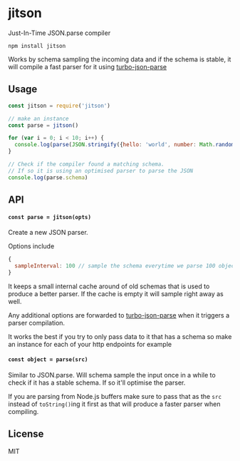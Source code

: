 # jitson

Just-In-Time JSON.parse compiler

```
npm install jitson
```

Works by schema sampling the incoming data and if the schema is stable, it
will compile a fast parser for it using [turbo-json-parse](https://github.com/mafintosh/turbo-json-parse)

## Usage

``` js
const jitson = require('jitson')

// make an instance
const parse = jitson()

for (var i = 0; i < 10; i++) {
  console.log(parse(JSON.stringify({hello: 'world', number: Math.random()})))
}

// Check if the compiler found a matching schema.
// If so it is using an optimised parser to parse the JSON
console.log(parse.schema)
```

## API

#### `const parse = jitson(opts)`

Create a new JSON parser.

Options include

```js
{
  sampleInterval: 100 // sample the schema everytime we parse 100 objects
}
```

It keeps a small internal cache around of old schemas that is used to produce a better parser.
If the cache is empty it will sample right away as well.

Any additional options are forwarded to [turbo-json-parse](https://github.com/mafintosh/turbo-json-parse)
when it triggers a parser compilation.

It works the best if you try to only pass data to it that has a schema so make
an instance for each of your http endpoints for example

#### `const object = parse(src)`

Similar to JSON.parse. Will schema sample the input once in a while
to check if it has a stable schema. If so it'll optimise the parser.

If you are parsing from Node.js buffers make sure to pass that as the `src`
instead of `toString()`ing it first as that will produce a faster parser
when compiling.

## License

MIT
